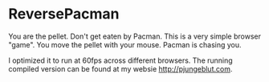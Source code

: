 # ReversePacman
You are the pellet. Don't get eaten by Pacman. This is a very simple browser "game". You move the pellet with your mouse. Pacman is chasing you.

I optimized it to run at 60fps across different browsers. The running compiled version can be found at my websie http://pjungeblut.com.
